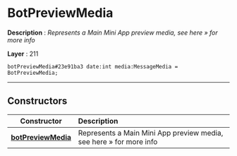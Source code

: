 # BotPreviewMedia

**Description** : *Represents a Main Mini App preview media, see here » for more info*

**Layer** : 211

```tl
botPreviewMedia#23e91ba3 date:int media:MessageMedia = BotPreviewMedia;
```

---

## Constructors

| Constructor | Description |
| :---: | :--- |
| [**botPreviewMedia**](constructor/botPreviewMedia) | Represents a Main Mini App preview media, see here » for more info |